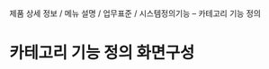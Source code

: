 <!--breadcrumb:제품 상세 정보 / 메뉴 설명 / 업무표준 / 시스템정의기능 – 카테고리 기능 정의--><span class="md-breadcrumb">제품 상세 정보 / 메뉴 설명 / 업무표준 / 시스템정의기능 – 카테고리 기능 정의</span>
# 카테고리 기능 정의 화면구성
